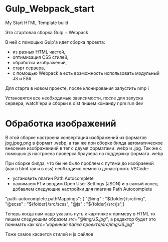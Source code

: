 # Gulp_Webpack_start
My Start HTML Template build

Это стартовая сборка Gulp + Webpack

В ней с помощью Gulp'а идет сборка проекта:
- из разных HTML частей, 
- оптимизация CSS стилей,
- обработка изображений,
- старт сервера,
- с помощью Webpack'a есть возможность использовать модульный JS и ES6


Для старта в новом проекте, после клонирования запустить nmp i

Установятся все необходимые зависимости, после для запуска сервера, watch'ера и сборки в dist пишем команду npm run dev


# Обработка изображений
В этой сборке настроена конвертация изображений из форматов jpg,jpeg,png в формат .webp, а так же при сборке билда автоматическое внесение изображениий в тег <picture> с двумя форматами .webp и .jpg. Так же с помощью js настроена проверка браузера на поддержку формата .webp

При сборке билда, что бы не было проблем с путями до изобраений (как в html так и в css) необходимо немного донастроить VSCode:
- установить плагин Path Autocomplete
- нажимаем F1 и вводим Open User Settings (JSON) и в самый конец добавлем следующие настройки для плагина Path Autocomplete

"path-autocomplete.pathMappings": { "@img" : "${folder}/src/img", "@scss" : "${folder}/src/scss", "@js" : "${folder}/src/js",}
        

Теперь когда нам надо указать путь к картинке к примеру в HTML то пишем следующим образом *src="@img/JS.jpg"*, а редактор будет это понимать как  *src="коренная папка проекта/src/img/JS.jpg"*

Тоже самое касается стилей и js файлов
